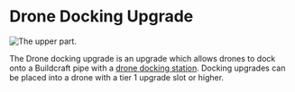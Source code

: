 # Drone Docking Upgrade

![The upper part.](item:computronics:docking_upgrade)

The Drone docking upgrade is an upgrade which allows drones to dock onto a Buildcraft pipe with a [drone docking station](drone_station.md). Docking upgrades can be placed into a drone with a tier 1 upgrade slot or higher.
